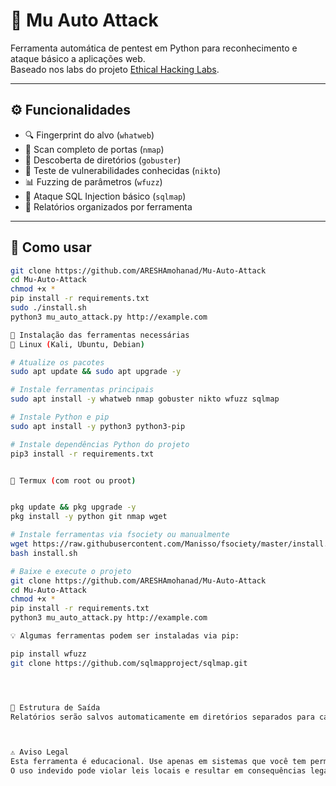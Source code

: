 # 🧠 Mu Auto Attack

Ferramenta automática de pentest em Python para reconhecimento e ataque básico a aplicações web.  
Baseado nos labs do projeto [Ethical Hacking Labs](https://github.com/Samsar4/Ethical-Hacking-Labs).

---

## ⚙️ Funcionalidades

- 🔍 Fingerprint do alvo (`whatweb`)
- 🔎 Scan completo de portas (`nmap`)
- 📂 Descoberta de diretórios (`gobuster`)
- 🧪 Teste de vulnerabilidades conhecidas (`nikto`)
- 📊 Fuzzing de parâmetros (`wfuzz`)
- 💉 Ataque SQL Injection básico (`sqlmap`)
- 🧾 Relatórios organizados por ferramenta

---

## 🚀 Como usar

```bash
git clone https://github.com/ARESHAmohanad/Mu-Auto-Attack
cd Mu-Auto-Attack
chmod +x *
pip install -r requirements.txt
sudo ./install.sh
python3 mu_auto_attack.py http://example.com

🧰 Instalação das ferramentas necessárias
🐧 Linux (Kali, Ubuntu, Debian)

# Atualize os pacotes
sudo apt update && sudo apt upgrade -y

# Instale ferramentas principais
sudo apt install -y whatweb nmap gobuster nikto wfuzz sqlmap

# Instale Python e pip
sudo apt install -y python3 python3-pip

# Instale dependências Python do projeto
pip3 install -r requirements.txt


📱 Termux (com root ou proot)


pkg update && pkg upgrade -y
pkg install -y python git nmap wget

# Instale ferramentas via fsociety ou manualmente
wget https://raw.githubusercontent.com/Manisso/fsociety/master/install.sh
bash install.sh

# Baixe e execute o projeto
git clone https://github.com/ARESHAmohanad/Mu-Auto-Attack
cd Mu-Auto-Attack
chmod +x *
pip install -r requirements.txt
python3 mu_auto_attack.py http://example.com

💡 Algumas ferramentas podem ser instaladas via pip:

pip install wfuzz
git clone https://github.com/sqlmapproject/sqlmap.git




📂 Estrutura de Saída
Relatórios serão salvos automaticamente em diretórios separados para cada alvo, organizados por ferramenta.



⚠️ Aviso Legal
Esta ferramenta é educacional. Use apenas em sistemas que você tem permissão para testar.
O uso indevido pode violar leis locais e resultar em consequências legais.
